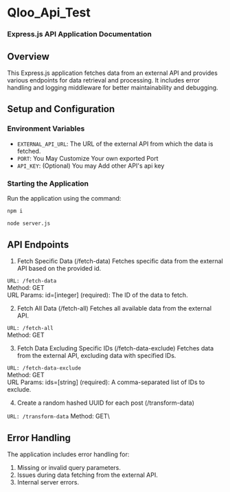 # Qloo_Api_Test
### Express.js API Application Documentation

## Overview
This Express.js application fetches data from an external API and provides various endpoints for data retrieval and processing. It includes error handling and logging middleware for better maintainability and debugging.

## Setup and Configuration

### Environment Variables
- `EXTERNAL_API_URL`: The URL of the external API from which the data is fetched.
- `PORT`: You May Customize Your own exported Port
- `API_KEY`: (Optional) You may Add other API's api key
### Starting the Application
Run the application using the command:
```bash
npm i

node server.js
```

## API Endpoints
1. Fetch Specific Data (/fetch-data)
Fetches specific data from the external API based on the provided id.

`URL: /fetch-data`\
Method: GET\
URL Params:
id=[integer] (required): The ID of the data to fetch.

2. Fetch All Data (/fetch-all)
Fetches all available data from the external API.

`URL: /fetch-all`\
Method: GET

3. Fetch Data Excluding Specific IDs (/fetch-data-exclude)
Fetches data from the external API, excluding data with specified IDs.

`URL: /fetch-data-exclude`\
Method: GET\
URL Params:
ids=[string] (required): A comma-separated list of IDs to exclude.

4. Create a random hashed UUID for each post (/transform-data)

`URL: /transform-data`
Method: GET\

## Error Handling
The application includes error handling for:

1. Missing or invalid query parameters.
2. Issues during data fetching from the external API.
3. Internal server errors.